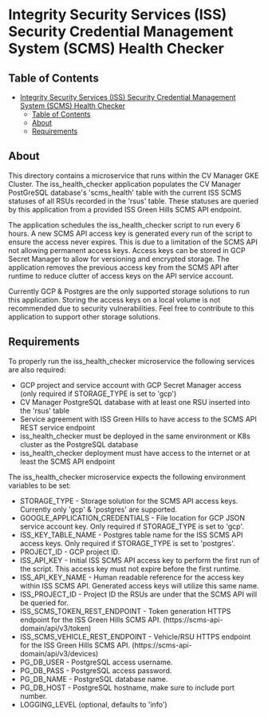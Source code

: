 # Integrity Security Services (ISS) Security Credential Management System (SCMS) Health Checker

## Table of Contents

- [Integrity Security Services (ISS) Security Credential Management System (SCMS) Health Checker](#integrity-security-services-iss-security-credential-management-system-scms-health-checker)
  - [Table of Contents](#table-of-contents)
  - [About ](#about-)
  - [Requirements ](#requirements-)

## About <a name = "about"></a>

This directory contains a microservice that runs within the CV Manager GKE Cluster. The iss_health_checker application populates the CV Manager PostGreSQL database's 'scms_health' table with the current ISS SCMS statuses of all RSUs recorded in the 'rsus' table. These statuses are queried by this application from a provided ISS Green Hills SCMS API endpoint.

The application schedules the iss_health_checker script to run every 6 hours. A new SCMS API access key is generated every run of the script to ensure the access never expires. This is due to a limitation of the SCMS API not allowing permanent access keys. Access keys can be stored in GCP Secret Manager to allow for versioning and encrypted storage. The application removes the previous access key from the SCMS API after runtime to reduce clutter of access keys on the API service account.

Currently GCP & Postgres are the only supported storage solutions to run this application. Storing the access keys on a local volume is not recommended due to security vulnerabilities. Feel free to contribute to this application to support other storage solutions.

## Requirements <a name = "requirements"></a>

To properly run the iss_health_checker microservice the following services are also required:

- GCP project and service account with GCP Secret Manager access (only required if STORAGE_TYPE is set to 'gcp')
- CV Manager PostgreSQL database with at least one RSU inserted into the 'rsus' table
- Service agreement with ISS Green Hills to have access to the SCMS API REST service endpoint
- iss_health_checker must be deployed in the same environment or K8s cluster as the PostgreSQL database
- iss_health_checker deployment must have access to the internet or at least the SCMS API endpoint

The iss_health_checker microservice expects the following environment variables to be set:

- STORAGE_TYPE - Storage solution for the SCMS API access keys. Currently only 'gcp' & 'postgres' are supported.
- GOOGLE_APPLICATION_CREDENTIALS - File location for GCP JSON service account key. Only required if STORAGE_TYPE is set to 'gcp'.
- ISS_KEY_TABLE_NAME - Postgres table name for the ISS SCMS API access keys. Only required if STORAGE_TYPE is set to 'postgres'.
- PROJECT_ID - GCP project ID.
- ISS_API_KEY - Initial ISS SCMS API access key to perform the first run of the script. This access key must not expire before the first runtime.
- ISS_API_KEY_NAME - Human readable reference for the access key within ISS SCMS API. Generated access keys will utilize this same name.
- ISS_PROJECT_ID - Project ID the RSUs are under that the SCMS API will be queried for.
- ISS_SCMS_TOKEN_REST_ENDPOINT - Token generation HTTPS endpoint for the ISS Green Hills SCMS API. (https://scms-api-domain/api/v3/token)
- ISS_SCMS_VEHICLE_REST_ENDPOINT - Vehicle/RSU HTTPS endpoint for the ISS Green Hills SCMS API. (https://scms-api-domain/api/v3/devices)
- PG_DB_USER - PostgreSQL access username.
- PG_DB_PASS - PostgreSQL access password.
- PG_DB_NAME - PostgreSQL database name.
- PG_DB_HOST - PostgreSQL hostname, make sure to include port number.
- LOGGING_LEVEL (optional, defaults to 'info')
